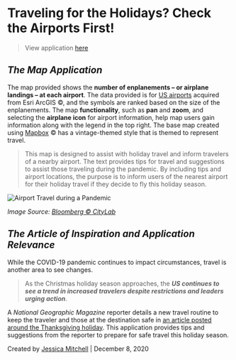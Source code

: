 # Traveling for the Holidays? Check the Airports First!
>View application [here](https://mitchelljh.github.io/USAirports_HolidayTravel/)
## <i>The Map Application</i>

The map provided shows the <b> number of enplanements – or airplane landings – at each airport</b>. The data provided is for [US airports](https://www.arcgis.com/home/item.html?id=900d50de880644cdb90c4cab966d0e94) acquired from Esri ArcGIS &copy;, and the symbols are ranked based on the size of the enplanements. The map <b>functionality</b>, such as <b>pan</b> and <b>zoom</b>, and selecting the <b> airplane icon</b> for airport information, help map users gain information along with the legend in the top right. The base map created using [Mapbox](https://api.mapbox.com/styles/v1/mitchelljh/ckgi9mqkx1ife19pbxzjlfhgo.html?fresh=true&title=view&access_token=pk.eyJ1IjoibWl0Y2hlbGxqaCIsImEiOiJja2dhdGV2enIwYWN4MnNxdXJ5eGVxMm90In0.dGerELwNAeUSXbONQKVejg) &copy; has a vintage-themed style that is themed to represent travel.
>This map is designed to assist with holiday travel and inform travelers of a nearby airport. The text provides tips for travel and suggestions to assist those traveling during the pandemic. By including tips and airport locations, the purpose is to inform users of the nearest airport for their holiday travel if they decide to fly this holiday season.

![Airport Travel during a Pandemic][Travelers in Airport]

[Travelers in Airport]: https://assets.bwbx.io/images/users/iqjWHBFdfxIU/igLhGJWuOSYs/v1/1000x-1.jpg
<i>Image Source: [Bloomberg &copy; CityLab](https://www.bloomberg.com/news/articles/2020-11-25/u-s-travel-is-up-during-the-thanksgiving-holiday)</i>

## <i> The Article of Inspiration and Application Relevance</i>
While the COVID-19 pandemic continues to impact circumstances, travel is another area to see changes.
>As the Christmas holiday season approaches, the <b><i>US continues to see a trend in increased travelers despite restrictions and leaders urging action</b></i>.

A <i>National Geographic Magazine</i> reporter details a new travel routine to keep the traveler and those at the destination safe in [an article posted around the Thanksgiving holiday](https://www.nationalgeographic.com/travel/2020/11/how-to-minimize-coronavirus-risk-during-your-holiday-trip/#close). This application provides tips and suggestions from the reporter to prepare for safe travel this holiday season.


Created by [Jessica Mitchell](https://github.com/mitchelljh) | December 8, 2020
